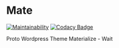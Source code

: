 # Mate
[![Maintainability](https://api.codeclimate.com/v1/badges/a2c560ba22c96e843903/maintainability)](https://codeclimate.com/github/0um/Mate/maintainability)
[![Codacy Badge](https://api.codacy.com/project/badge/Grade/c22ff763cf604ea2b0bfdf0b627f23c3)](https://www.codacy.com/app/0um/Mate?utm_source=github.com&amp;utm_medium=referral&amp;utm_content=0um/Mate&amp;utm_campaign=Badge_Grade)

Proto  Wordpress Theme Materialize - Wait
